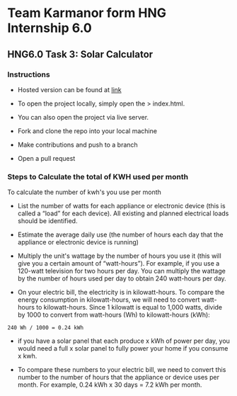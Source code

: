 # Team Karmanor form HNG Internship 6.0

## HNG6.0 Task 3: Solar Calculator

### Instructions

- Hosted version can be found at [link](https://hngi.github.io/karmanor/   "karmanor")

* To open the project locally, simply open the > index.html.

* You can also open the project via live server.

* Fork and clone the repo into your local machine

* Make contributions and push to a branch

* Open a pull request

### Steps to Calculate the total of KWH used per month

To calculate the number of kwh's you use per month

- List the number of watts for each appliance or electronic device (this is called a “load” for each device). All existing and planned electrical loads should be identified.

- Estimate the average daily use (the number of hours each day that the appliance or electronic device is running)

- Multiply the unit's wattage by the number of hours you use it (this will give you a certain amount of “watt-hours”). For example, if you use a 120-watt television for two hours per day. You can multiply the wattage by the number of hours used per day to obtain 240 watt-hours per day.

- On your electric bill, the electricity is in kilowatt-hours. To compare the energy consumption in kilowatt-hours, we will need to convert watt-hours to kilowatt-hours. Since 1 kilowatt is equal to 1,000 watts, divide by 1000 to convert from watt-hours (Wh) to kilowatt-hours (kWh):

```
240 Wh / 1000 = 0.24 kWh
```

- if you have a solar panel that each produce x kWh of power per day, you would need a full x solar panel to fully power your home if you consume x kwh.

- To compare these numbers to your electric bill, we need to convert this number to the number of hours that the appliance or device uses per month. For example, 0.24 kWh x 30 days = 7.2 kWh per month.
